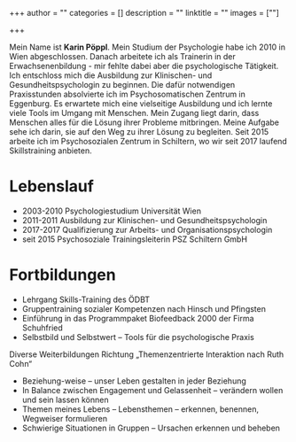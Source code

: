 +++
author = ""
categories = []
description = ""
linktitle = ""
images = [""]

+++


Mein Name ist **Karin Pöppl**. Mein Studium der Psychologie habe ich 2010 in Wien abgeschlossen. Danach arbeitete ich als Trainerin in der Erwachsenenbildung - mir fehlte dabei aber die psychologische Tätigkeit. Ich entschloss mich die Ausbildung zur Klinischen- und Gesundheitspsychologin zu beginnen. Die dafür notwendigen Praxisstunden absolvierte ich im Psychosomatischen Zentrum in Eggenburg. Es erwartete mich eine vielseitige Ausbildung und ich lernte viele Tools im Umgang mit Menschen.
Mein Zugang liegt darin, dass Menschen alles für die Lösung ihrer Probleme mitbringen. Meine Aufgabe sehe ich darin, sie auf den Weg zu ihrer Lösung zu begleiten.
Seit 2015 arbeite ich im Psychosozialen Zentrum in Schiltern, wo wir seit 2017 laufend Skillstraining anbieten.

# Lebenslauf

* 2003-2010 Psychologiestudium Universität Wien
* 2011-2011 Ausbildung zur Klinischen- und Gesundheitspsychologin
* 2017-2017 Qualifizierung zur Arbeits- und Organisationspsychologin
* seit 2015 Psychosoziale Trainingsleiterin PSZ Schiltern GmbH

# Fortbildungen

* Lehrgang Skills-Training des ÖDBT
* Gruppentraining sozialer Kompetenzen nach Hinsch und Pfingsten
* Einführung in das Programmpaket Biofeedback 2000 der Firma Schuhfried
* Selbstbild und Selbstwert – Tools für die psychologische Praxis

Diverse Weiterbildungen Richtung „Themenzentrierte Interaktion nach Ruth Cohn“

* Beziehung-weise – unser Leben gestalten in jeder Beziehung
* In Balance zwischen Engagement und Gelassenheit – verändern wollen und sein lassen können
* Themen meines Lebens – Lebensthemen – erkennen, benennen, Wegweiser formulieren
* Schwierige Situationen in Gruppen – Ursachen erkennen und beheben



